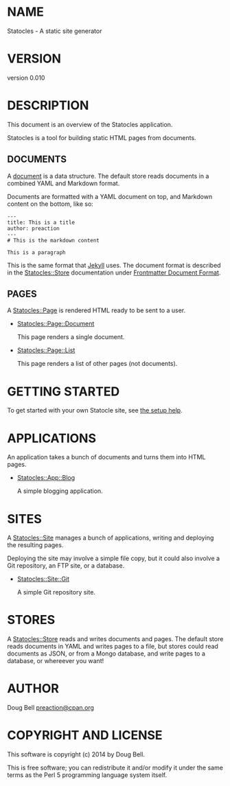 # NAME

Statocles - A static site generator

# VERSION

version 0.010

# DESCRIPTION

This document is an overview of the Statocles application.

Statocles is a tool for building static HTML pages from documents.

## DOCUMENTS

A [document](https://metacpan.org/pod/Statocles::Document) is a data structure. The default store reads documents in a combined
YAML and Markdown format.

Documents are formatted with a YAML document on top, and Markdown content
on the bottom, like so:

    ---
    title: This is a title
    author: preaction
    ---
    # This is the markdown content
    
    This is a paragraph

This is the same format that [Jekyll](http://jekyllrb.com) uses. The document
format is described in the [Statocles::Store](https://metacpan.org/pod/Statocles::Store) documentation under
[Frontmatter Document Format](https://metacpan.org/pod/Statocles::Store#Frontmatter-Document-Format).

## PAGES

A [Statocles::Page](https://metacpan.org/pod/Statocles::Page) is rendered HTML ready to be sent to a user.

- [Statocles::Page::Document](https://metacpan.org/pod/Statocles::Page::Document)

    This page renders a single document.

- [Statocles::Page::List](https://metacpan.org/pod/Statocles::Page::List)

    This page renders a list of other pages (not documents).

# GETTING STARTED

To get started with your own Statocle site, see
[the setup help](https://metacpan.org/pod/Statocles::Help::Setup).

# APPLICATIONS

An application takes a bunch of documents and turns them into HTML pages.

- [Statocles::App::Blog](https://metacpan.org/pod/Statocles::App::Blog)

    A simple blogging application.

# SITES

A [Statocles::Site](https://metacpan.org/pod/Statocles::Site) manages a bunch of applications, writing and deploying the resulting
pages.

Deploying the site may involve a simple file copy, but it could also involve a
Git repository, an FTP site, or a database.

- [Statocles::Site::Git](https://metacpan.org/pod/Statocles::Site::Git)

    A simple Git repository site.

# STORES

A [Statocles::Store](https://metacpan.org/pod/Statocles::Store) reads and writes documents and pages. The default store
reads documents in YAML and writes pages to a file, but stores could read
documents as JSON, or from a Mongo database, and write pages to a database, or
whereever you want!

# AUTHOR

Doug Bell <preaction@cpan.org>

# COPYRIGHT AND LICENSE

This software is copyright (c) 2014 by Doug Bell.

This is free software; you can redistribute it and/or modify it under
the same terms as the Perl 5 programming language system itself.
